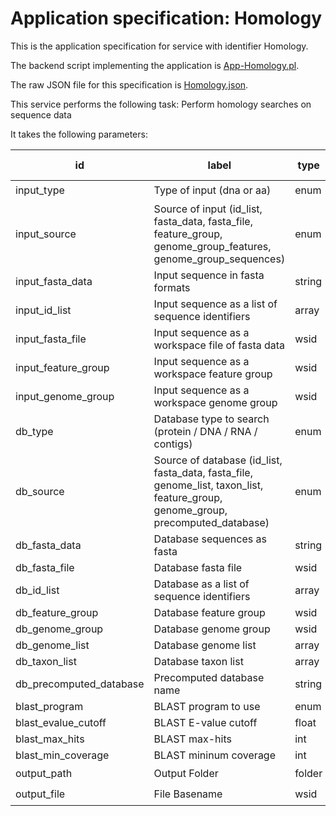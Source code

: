 
# Application specification: Homology

This is the application specification for service with identifier Homology.

The backend script implementing the application is [App-Homology.pl](../service-scripts/App-Homology.pl).

The raw JSON file for this specification is [Homology.json](Homology.json).

This service performs the following task:   Perform homology searches on sequence data

It takes the following parameters:

| id | label | type | required | default value |
| -- | ----- | ---- | :------: | ------------ |
| input_type | Type of input (dna or aa) | enum  | :heavy_check_mark: |  |
| input_source | Source of input (id_list, fasta_data, fasta_file, feature_group, genome_group_features, genome_group_sequences) | enum  | :heavy_check_mark: |  |
| input_fasta_data | Input sequence in fasta formats | string  |  |  |
| input_id_list | Input sequence as a list of sequence identifiers | array  |  |  |
| input_fasta_file | Input sequence as a workspace file of fasta data | wsid  |  |  |
| input_feature_group | Input sequence as a workspace feature group | wsid  |  |  |
| input_genome_group | Input sequence as a workspace genome group | wsid  |  |  |
| db_type | Database type to search (protein / DNA / RNA / contigs) | enum  | :heavy_check_mark: |  |
| db_source | Source of database (id_list, fasta_data, fasta_file, genome_list, taxon_list, feature_group, genome_group, precomputed_database) | enum  | :heavy_check_mark: |  |
| db_fasta_data | Database sequences as fasta | string  |  |  |
| db_fasta_file | Database fasta file | wsid  |  |  |
| db_id_list | Database as a list of sequence identifiers | array  |  |  |
| db_feature_group | Database feature group | wsid  |  |  |
| db_genome_group | Database genome group | wsid  |  |  |
| db_genome_list | Database genome list | array  |  |  |
| db_taxon_list | Database taxon list | array  |  |  |
| db_precomputed_database | Precomputed database name | string  |  |  |
| blast_program | BLAST program to use | enum  |  |  |
| blast_evalue_cutoff | BLAST  E-value cutoff | float  |  | 1e-05 |
| blast_max_hits | BLAST max-hits | int  |  | 300 |
| blast_min_coverage | BLAST mininum coverage | int  |  |  |
| output_path | Output Folder | folder  | :heavy_check_mark: |  |
| output_file | File Basename | wsid  | :heavy_check_mark: |  |

